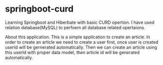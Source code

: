 # springboot-curd
Learning Springboot and Hiberbate with basic CURD opertion. I have used relation database(MySQL) to perfoem all database related opertaions.
 
About this application.
  This is a simple application to create an article. In order to create an article we need to create a user first, once user is created userId will be gernerated 
  automatically. Then we can create an article using this userId with proper data model, then article id will be generated automatically. 
  
  
